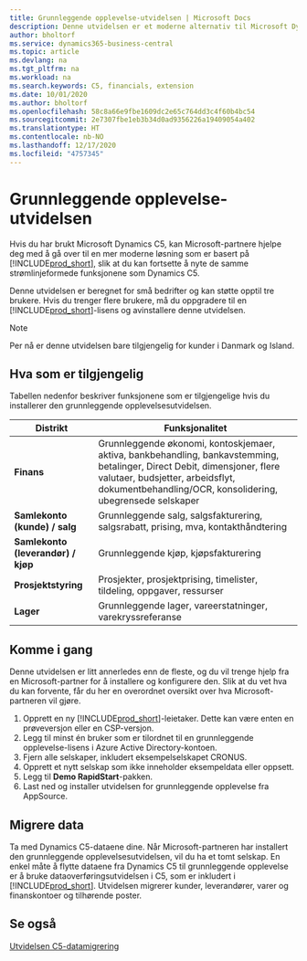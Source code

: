 ```yaml
---
title: Grunnleggende opplevelse-utvidelsen | Microsoft Docs
description: Denne utvidelsen er et moderne alternativ til Microsoft Dynamics C5.
author: bholtorf
ms.service: dynamics365-business-central
ms.topic: article
ms.devlang: na
ms.tgt_pltfrm: na
ms.workload: na
ms.search.keywords: C5, financials, extension
ms.date: 10/01/2020
ms.author: bholtorf
ms.openlocfilehash: 58c8a66e9fbe1609dc2e65c764dd3c4f60b4bc54
ms.sourcegitcommit: 2e7307fbe1eb3b34d0ad9356226a19409054a402
ms.translationtype: HT
ms.contentlocale: nb-NO
ms.lasthandoff: 12/17/2020
ms.locfileid: "4757345"
---
```

# <a name="the-basic-experience-extension"></a>Grunnleggende opplevelse-utvidelsen
Hvis du har brukt Microsoft Dynamics C5, kan Microsoft-partnere hjelpe deg med å gå over til en mer moderne løsning som er basert på [!INCLUDE[prod_short](includes/prod_short.md)], slik at du kan fortsette å nyte de samme strømlinjeformede funksjonene som Dynamics C5.

Denne utvidelsen er beregnet for små bedrifter og kan støtte opptil tre brukere. Hvis du trenger flere brukere, må du oppgradere til en [!INCLUDE[prod_short](includes/prod_short.md)]-lisens og avinstallere denne utvidelsen.

> [!NOTE]
> Per nå er denne utvidelsen bare tilgjengelig for kunder i Danmark og Island. 

## <a name="whats-available"></a>Hva som er tilgjengelig
Tabellen nedenfor beskriver funksjonene som er tilgjengelige hvis du installerer den grunnleggende opplevelsesutvidelsen.

|Distrikt  |Funksjonalitet  |
|---------|---------|
|**Finans** |Grunnleggende økonomi, kontoskjemaer, aktiva, bankbehandling, bankavstemming, betalinger, Direct Debit, dimensjoner, flere valutaer, budsjetter, arbeidsflyt, dokumentbehandling/OCR, konsolidering, ubegrensede selskaper|
|**Samlekonto (kunde) / salg** |Grunnleggende salg, salgsfakturering, salgsrabatt, prising, mva, kontakthåndtering |
|**Samlekonto (leverandør) / kjøp** |Grunnleggende kjøp, kjøpsfakturering |
|**Prosjektstyring** |Prosjekter, prosjektprising, timelister, tildeling, oppgaver, ressurser |
|**Lager** |Grunnleggende lager, vareerstatninger, varekryssreferanse |

## <a name="getting-started"></a>Komme i gang
Denne utvidelsen er litt annerledes enn de fleste, og du vil trenge hjelp fra en Microsoft-partner for å installere og konfigurere den. Slik at du vet hva du kan forvente, får du her en overordnet oversikt over hva Microsoft-partneren vil gjøre.

1. Opprett en ny [!INCLUDE[prod_short](includes/prod_short.md)]-leietaker. Dette kan være enten en prøveversjon eller en CSP-versjon.
2. Legg til minst én bruker som er tilordnet til en grunnleggende opplevelse-lisens i Azure Active Directory-kontoen.
3. Fjern alle selskaper, inkludert eksempelselskapet CRONUS.
4. Opprett et nytt selskap som ikke inneholder eksempeldata eller oppsett.
5. Legg til **Demo RapidStart**-pakken. <!--what does the pockage contain?-->
6. Last ned og installer utvidelsen for grunnleggende opplevelse fra AppSource.

## <a name="migrating-data"></a>Migrere data
Ta med Dynamics C5-dataene dine. Når Microsoft-partneren har installert den grunnleggende opplevelsesutvidelsen, vil du ha et tomt selskap. En enkel måte å flytte dataene fra Dynamics C5 til grunnleggende opplevelse er å bruke dataoverføringsutvidelsen i C5, som er inkludert i [!INCLUDE[prod_short](includes/prod_short.md)]. Utvidelsen migrerer kunder, leverandører, varer og finanskontoer og tilhørende poster.

## <a name="see-also"></a>Se også
[Utvidelsen C5-datamigrering](ui-extensions-c5-data-migration.md)